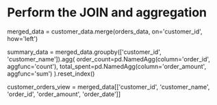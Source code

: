 # Perform the JOIN and aggregation
merged_data = customer_data.merge(orders_data, on='customer_id', how='left')

summary_data = merged_data.groupby(['customer_id', 'customer_name']).agg(
    order_count=pd.NamedAgg(column='order_id', aggfunc='count'),
    total_spent=pd.NamedAgg(column='order_amount', aggfunc='sum')
).reset_index()

customer_orders_view = merged_data[['customer_id', 'customer_name', 'order_id', 'order_amount', 'order_date']]
